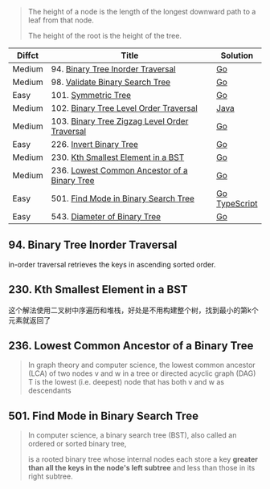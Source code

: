 > The height of a node is the length of the longest downward path to a leaf from that node. 
> 
> The height of the root is the height of the tree.

| Diffct   | Title                                      | Solution                           |
| -------- | ------------------------------------------ | ---------------------------------- |
| Medium   | 94. [Binary Tree Inorder Traversal][binary-tree-inorder-traversal]              | [Go](inorder_travesal.go)             |
| Medium   | 98. [Validate Binary Search Tree](https://leetcode.com/problems/validate-binary-search-tree/)                           | [Go](98.validate-binary-search-tree.go)             |
| Easy     | 101. [Symmetric Tree](https://leetcode.com/problems/symmetric-tree/)            | [Go](101.symmetric-tree.go)           |
| Medium   | 102. [Binary Tree Level Order Traversal](https://leetcode.com/problems/binary-tree-level-order-traversal/)              | [Java](/java/src/Solution.java)             |
| Medium   | 103. [Binary Tree Zigzag Level Order Traversal][zigzag-level-order-traversal]   | [Go](binary_tree_zigzag_travelsal.go) |
| Easy     | 226. [Invert Binary Tree](https://leetcode.com/problems/invert-binary-tree/)    | [Go](invert_binary_tree.go)           |
| Medium   | 230. [Kth Smallest Element in a BST](https://leetcode.com/problems/kth-smallest-element-in-a-bst/)                      | [Go](kth_smallest_element_in_a_bst.go)  |
| Medium   | 236. [Lowest Common Ancestor of a Binary Tree](https://leetcode.com/problems/lowest-common-ancestor-of-a-binary-tree/)  | [Go](lca_of_a_binary_tree.go)           |
| Easy     | 501. [Find Mode in Binary Search Tree](https://leetcode.com/problems/find-mode-in-binary-search-tree/)                  | [Go](find_mode.go)<br>[TypeScript](src/tree/find_mode.ts)               |
| Easy     | 543. [Diameter of Binary Tree](https://leetcode.com/problems/diameter-of-binary-tree/)                                  | [Go](diameter_of_binary_tree.go)        |

[binary-tree-inorder-traversal]: https://leetcode.com/problems/binary-tree-inorder-traversal/
[zigzag-level-order-traversal]: https://leetcode.com/problems/binary-tree-zigzag-level-order-traversal/

## 94. Binary Tree Inorder Traversal
in-order traversal retrieves the keys in ascending sorted order.

## 230. Kth Smallest Element in a BST
这个解法使用二叉树中序遍历和堆栈，好处是不用构建整个树，找到最小的第k个元素就返回了

## 236. Lowest Common Ancestor of a Binary Tree
> In graph theory and computer science, the lowest common ancestor (LCA) of two nodes v and w in a tree or directed acyclic graph (DAG) T 
> is the lowest (i.e. deepest) node that has both v and w as descendants

## 501. Find Mode in Binary Search Tree
> In computer science, a binary search tree (BST), also called an ordered or sorted binary tree, 
>
> is a rooted binary tree whose internal nodes each store a key **greater than all the keys in the node's left subtree** and less than those in its right subtree.